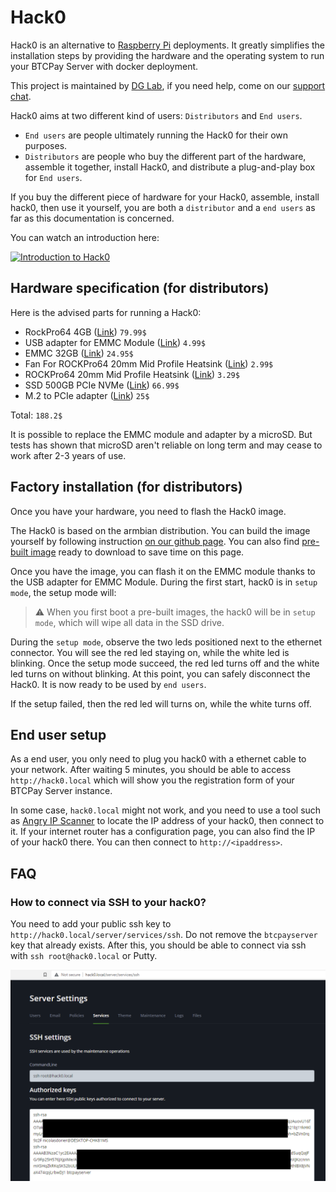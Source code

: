 # Hack0

Hack0 is an alternative to [Raspberry Pi](/Deployment/RaspberryPi.md) deployments.
It greatly simplifies the installation steps by providing the hardware and the operating system to run your BTCPay Server with docker deployment.

This project is maintained by [DG Lab](https://www.dglab.com/en/), if you need help, come on our [support chat](https://chat.btcpayserver.org/btcpayserver/channels/hack0).

Hack0 aims at two different kind of users: `Distributors` and `End users`.

- `End users` are people ultimately running the Hack0 for their own purposes.
- `Distributors` are people who buy the different part of the hardware, assemble it together, install Hack0, and distribute a plug-and-play box for `End users`.

If you buy the different piece of hardware for your Hack0, assemble, install hack0, then use it yourself, you are both a `distributor` and a `end users` as far as this documentation is concerned.

You can watch an introduction here:

[![Introduction to Hack0](https://img.youtube.com/vi/m3i2EUTEukM/mqdefault.jpg)](https://www.youtube.com/watch?v=m3i2EUTEukM)

## Hardware specification (for distributors)

Here is the advised parts for running a Hack0:

- RockPro64 4GB ([Link](https://store.pine64.org/?product=rockpro64-4gb-single-board-computer)) `79.99$`
- USB adapter for EMMC Module ([Link](https://pine64.com/product/usb-adapter-for-emmc-module/)) `4.99$`
- EMMC 32GB ([Link](https://pine64.com/product/32gb-emmc-module/)) `24.95$`
- Fan For ROCKPro64 20mm Mid Profile Heatsink ([Link](https://pine64.com/product/fan-for-rockpro64-20mm-mid-profile-heatsink/)) `2.99$`
- ROCKPro64 20mm Mid Profile Heatsink ([Link](https://pine64.com/product/rockpro64-20mm-mid-profile-heatsink/)) `3.29$`
- SSD 500GB PCIe NVMe ([Link](https://www.crucial.com/ssd/p2/CT500P2SSD8)) `66.99$`
- M.2 to PCIe adapter ([Link](https://www.silverstonetek.com/en/product/info/expansion-cards/ECM25/)) `25$`

Total: `188.2$`

It is possible to replace the EMMC module and adapter by a microSD. But tests has shown that microSD aren't reliable on long term and may cease to work after 2-3 years of use.

## Factory installation (for distributors)

Once you have your hardware, you need to flash the Hack0 image.

The Hack0 is based on the armbian distribution. You can build the image yourself by following instruction [on our github page](https://github.com/dgarage/hack0-armbian/tree/btcpay/userpatches). You can also find [pre-built image](https://github.com/dgarage/hack0-armbian/tree/btcpay/userpatches#pre-built-images) ready to download to save time on this page.

Once you have the image, you can flash it on the EMMC module thanks to the USB adapter for EMMC Module.
During the first start, hack0 is in `setup mode`, the setup mode will:

> :warning: When you first boot a pre-built images, the hack0 will be in `setup mode`, which will wipe all data in the SSD drive.

During the `setup mode`, observe the two leds positioned next to the ethernet connector. You will see the red led staying on, while the white led is blinking.
Once the setup mode succeed, the red led turns off and the white led turns on without blinking. At this point, you can safely disconnect the Hack0. It is now ready to be used by `end users`.

If the setup failed, then the red led will turns on, while the white turns off.

## End user setup

As a end user, you only need to plug you hack0 with a ethernet cable to your network.
After waiting 5 minutes, you should be able to access `http://hack0.local` which will show you the registration form of your BTCPay Server instance.

In some case, `hack0.local` might not work, and you need to use a tool such as [Angry IP Scanner](https://angryip.org/) to locate the IP address of your hack0, then connect to it. If your internet router has a configuration page, you can also find the IP of your hack0 there. You can then connect to `http://<ipaddress>`.

## FAQ

### How to connect via SSH to your hack0?

You need to add your public ssh key to `http://hack0.local/server/services/ssh`. Do not remove the `btcpayserver` key that already exists.
After this, you should be able to connect via ssh with `ssh root@hack0.local` or Putty.

![SSH Authorized keys](../img/SSH-Authorized-Keys.png)
